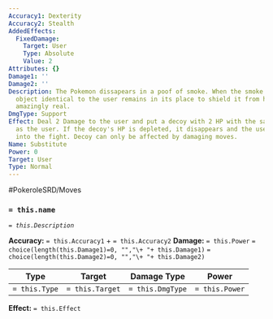 ```yaml
---
Accuracy1: Dexterity
Accuracy2: Stealth
AddedEffects:
  FixedDamage:
    Target: User
    Type: Absolute
    Value: 2
Attributes: {}
Damage1: ''
Damage2: ''
Description: The Pokemon dissapears in a poof of smoke. When the smoke vanishes, an
  object identical to the user remains in its place to shield it from harm. It looks
  amazingly real.
DmgType: Support
Effect: Deal 2 Damage to the user and put a decoy with 2 HP with the same Defenses
  as the user. If the decoy's HP is depleted, it disappears and the user comes back
  into the fight. Decoy can only be affected by damaging moves.
Name: Substitute
Power: 0
Target: User
Type: Normal
---
```


#PokeroleSRD/Moves

### `= this.name` 
*`= this.Description`*

**Accuracy:** `= this.Accuracy1` + `= this.Accuracy2`
**Damage:** `= this.Power` `= choice(length(this.Damage1)=0, "","\+ "+ this.Damage1)` `= choice(length(this.Damage2)=0, "","\+ "+ this.Damage2)`

| Type          | Target          | Damage Type          | Power          |
| ------------- | --------------- | ---------------- | -------------- |
| `= this.Type` | `= this.Target` | `= this.DmgType` | `= this.Power` | 

**Effect:** `= this.Effect`